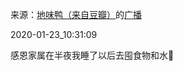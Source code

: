 来源：[地味鸭（来自豆瓣）](https://www.douban.com/people/47513232/)的[广播](https://www.douban.com/people/47513232/status/2771006912/)


2020-01-23_10:31:09


感恩家属在半夜我睡了以后去囤食物和水🙏
